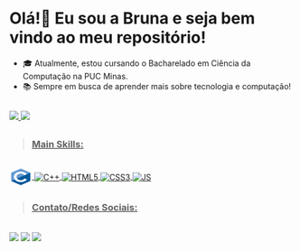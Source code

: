 # Olá!👋 Eu sou a Bruna e seja bem vindo ao meu repositório! 

- 🎓 Atualmente, estou cursando o Bacharelado em Ciência da Computação na PUC Minas.
- 📚 Sempre em busca de aprender mais sobre tecnologia e computação!
      
##

<div>
  <a href="https://github.com/cestpassion">
  <img height="180em" src="https://github-readme-stats.vercel.app/api?username=cestpassion&show_icons=true&theme=github_dark_dimmed&include_all_commits=true&count_private=true"/>
  <img height="180em" src="https://github-readme-stats.vercel.app/api/top-langs/?username=cestpassion&layout=compact&langs_count=16&theme=github_dark_dimmed"/>
</div>

##

> ### Main Skills:

<div style="display: inline_block"><br>
  <img align="center" alt="C" height="30" width="40"
src="https://raw.githubusercontent.com/devicons/devicon/6910f0503efdd315c8f9b858234310c06e04d9c0/icons/c/c-original.svg">
  <img align="center" alt="C++" height="30" width="40"
src="https://cdn.jsdelivr.net/gh/devicons/devicon@latest/icons/cplusplus/cplusplus-original.svg">
  <img align="center" alt="HTML5" height="30" width="40"
src="https://cdn.jsdelivr.net/gh/devicons/devicon@latest/icons/html5/html5-original.svg">
  <img align="center" alt="CSS3" height="30" width="40"
src="https://cdn.jsdelivr.net/gh/devicons/devicon@latest/icons/css3/css3-original.svg">
  <img align="center" alt="JS" height="30" width="40"
src="https://cdn.jsdelivr.net/gh/devicons/devicon@latest/icons/javascript/javascript-original.svg">       
</div>

##

> ### Contato/Redes Sociais:

<div> <br>
  <a href="https://www.linkedin.com/in/bruna-furtado-da-fonseca-27a218306?utm_source=share&utm_campaign=share_via&utm_content=profile&utm_medium=android_app" target="_blank"><img src="https://img.shields.io/badge/-LinkedIn-%230077B5?style=for-the-badge&logo=linkedin&logoColor=white" target="_blank"></a> 
  <a href="https://www.instagram.com/brunaffurtado" target="_blank"><img src="https://img.shields.io/badge/-Instagram-%23E4405F?style=for-the-badge&logo=instagram&logoColor=white" target="_blank"></a>
  <a href = "mailto:brunafurfon@gmail.com"><img src="https://img.shields.io/badge/-Gmail-%23333?style=for-the-badge&logo=gmail&logoColor=white" target="_blank"></a>
</div>


 
          
